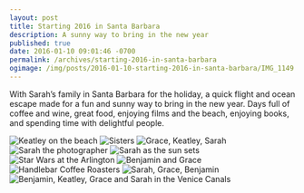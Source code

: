 ```yaml
---
layout: post
title: Starting 2016 in Santa Barbara
description: A sunny way to bring in the new year
published: true
date: 2016-01-10 09:01:46 -0700
permalink: /archives/starting-2016-in-santa-barbara
ogimage: /img/posts/2016-01-10-starting-2016-in-santa-barbara/IMG_1149.jpeg
---
```

With Sarah’s family in Santa Barbara for the holiday, a quick flight and ocean escape made for a fun and sunny way to bring in the new year. Days full of coffee and wine, great food, enjoying films and the beach, enjoying books, and spending time with delightful people.

![Keatley on the beach][1]
![Sisters][2]
![Grace, Keatley, Sarah][3]
![Sarah the photographer][4]
![Sarah as the sun sets][5]
![Star Wars at the Arlington][6]
![Benjamin and Grace][7]
![Handlebar Coffee Roasters][8]
![Sarah, Grace, Benjamin][9]
![Benjamin, Keatley, Grace and Sarah in the Venice Canals][10]

[1]: /img/posts/2016-01-10-starting-2016-in-santa-barbara/IMG_1147.jpeg
[2]: /img/posts/2016-01-10-starting-2016-in-santa-barbara/IMG_1148.jpeg
[3]: /img/posts/2016-01-10-starting-2016-in-santa-barbara/IMG_1149.jpeg
[4]: /img/posts/2016-01-10-starting-2016-in-santa-barbara/IMG_1150.jpeg
[5]: /img/posts/2016-01-10-starting-2016-in-santa-barbara/IMG_1151.jpeg
[6]: /img/posts/2016-01-10-starting-2016-in-santa-barbara/IMG_0923.jpeg
[7]: /img/posts/2016-01-10-starting-2016-in-santa-barbara/IMG_1012.jpeg
[8]: /img/posts/2016-01-10-starting-2016-in-santa-barbara/IMG_1020.jpeg
[9]: /img/posts/2016-01-10-starting-2016-in-santa-barbara/IMG_1152.jpeg
[10]: /img/posts/2016-01-10-starting-2016-in-santa-barbara/IMG_1045.jpeg